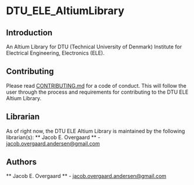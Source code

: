 # DTU_ELE_AltiumLibrary
## Introduction
An Altium Library for DTU (Technical University of Denmark) Institute for Electrical Engineering, Electronics (ELE).


## Contributing
Please read [CONTRIBUTING.md](CONTRUBUTING.md) for a code of conduct. This will follow the user through the process and requirements for contributing to the DTU ELE Altium Library.

## Librarian
As of right now, the DTU ELE Altium Library is maintained by the following librarian(s):
** Jacob E. Overgaard ** - jacob.overgaard.andersen@gmail.com

## Authors
** Jacob E. Overgaard ** - jacob.overgaard.andersen@gmail.com